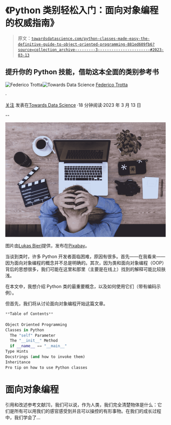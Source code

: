 # **《Python 类别轻松入门：面向对象编程的权威指南》**

> 原文：[`towardsdatascience.com/python-classes-made-easy-the-definitive-guide-to-object-oriented-programming-881ed609fb6?source=collection_archive---------3-----------------------#2023-03-13`](https://towardsdatascience.com/python-classes-made-easy-the-definitive-guide-to-object-oriented-programming-881ed609fb6?source=collection_archive---------3-----------------------#2023-03-13)

## 提升你的 Python 技能，借助这本全面的类别参考书

[](https://federicotrotta.medium.com/?source=post_page-----881ed609fb6--------------------------------)![Federico Trotta](https://federicotrotta.medium.com/?source=post_page-----881ed609fb6--------------------------------)[](https://towardsdatascience.com/?source=post_page-----881ed609fb6--------------------------------)![Towards Data Science](https://towardsdatascience.com/?source=post_page-----881ed609fb6--------------------------------) [Federico Trotta](https://federicotrotta.medium.com/?source=post_page-----881ed609fb6--------------------------------)

·

[关注](https://medium.com/m/signin?actionUrl=https%3A%2F%2Fmedium.com%2F_%2Fsubscribe%2Fuser%2F654cd4bbe899&operation=register&redirect=https%3A%2F%2Ftowardsdatascience.com%2Fpython-classes-made-easy-the-definitive-guide-to-object-oriented-programming-881ed609fb6&user=Federico+Trotta&userId=654cd4bbe899&source=post_page-654cd4bbe899----881ed609fb6---------------------post_header-----------) 发表在[Towards Data Science](https://towardsdatascience.com/?source=post_page-----881ed609fb6--------------------------------) ·18 分钟阅读·2023 年 3 月 13 日[](https://medium.com/m/signin?actionUrl=https%3A%2F%2Fmedium.com%2F_%2Fvote%2Ftowards-data-science%2F881ed609fb6&operation=register&redirect=https%3A%2F%2Ftowardsdatascience.com%2Fpython-classes-made-easy-the-definitive-guide-to-object-oriented-programming-881ed609fb6&user=Federico+Trotta&userId=654cd4bbe899&source=-----881ed609fb6---------------------clap_footer-----------)

--

[](https://medium.com/m/signin?actionUrl=https%3A%2F%2Fmedium.com%2F_%2Fbookmark%2Fp%2F881ed609fb6&operation=register&redirect=https%3A%2F%2Ftowardsdatascience.com%2Fpython-classes-made-easy-the-definitive-guide-to-object-oriented-programming-881ed609fb6&source=-----881ed609fb6---------------------bookmark_footer-----------)![](img/243dd67262bbc8d50ada6050e9cb8725.png)

图片由[Lukas Bieri](https://pixabay.com/it/users/lukasbieri-4664461/?utm_source=link-attribution&utm_medium=referral&utm_campaign=image&utm_content=2838945)提供，发布在[Pixabay](https://pixabay.com/it//?utm_source=link-attribution&utm_medium=referral&utm_campaign=image&utm_content=2838945)。

当谈到类时，许多 Python 开发者面临困难，原因有很多。首先——在我看来——因为面向对象编程的概念并不总是明确的。其次，因为类和面向对象编程（OOP）背后的思想很多，我们可能在这里和那里（主要是在线上）找到的解释可能比较肤浅。

在本文中，我想介绍 Python 类的最重要概念，以及如何使用它们（带有编码示例）。

但首先，我们将从讨论面向对象编程开始这篇文章。

```py
**Table of Contents**

Object Oriented Programming
Classes in Python
  The "self" Parameter
  The "__init__" Method
  if __name__ == "__main__"
Type Hints
Docstrings (and how to invoke them)
Inheritance
Pro tip on how to use Python classes
```

# 面向对象编程

引用和改述参考文献[1]，我们可以说，作为人类，我们完全清楚物体是什么：它们是所有可以用我们的感官感受到并且可以操控的有形事物。在我们的成长过程中，我们学会了...
